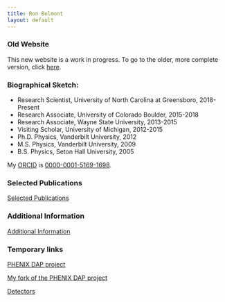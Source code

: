 ```yaml
---
title: Ron Belmont
layout: default
---
```



### Old Website

This new website is a work in progress.
To go to the older, more complete version, click [here](old_version).



### Biographical Sketch:

- Research Scientist, University of North Carolina at Greensboro, 2018-Present
- Research Associate, University of Colorado Boulder, 2015-2018
- Research Associate, Wayne State University, 2013-2015
- Visiting Scholar, University of Michigan, 2012-2015
- Ph.D. Physics, Vanderbilt University, 2012
- M.S. Physics, Vanderbilt University, 2009
- B.S. Physics, Seton Hall University, 2005

My [ORCID](https://orcid.org) is [0000-0001-5169-1698](https://orcid.org/0000-0001-5169-1698).



### Selected Publications

[Selected Publications](selected_publications.html)



### Additional Information

[Additional Information](additional_information.html)



### Temporary links

[PHENIX DAP project](https://phenixcollaboration.github.io/web/)

[My fork of the PHENIX DAP project](https://github.com/belmonrj/web)

[Detectors](detectors.html)



